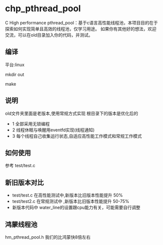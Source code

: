 # chp_pthread_pool
C High performance pthread_pool：基于c语言高性能线程池，本项目目的在于探索如何实现简单且高效的线程池，仅学习用途。
如果你有其他好的想法，欢迎交流，可以在old目录加入你的代码，并测试。

## 编译
平台:linux

mkdir out

make

## 说明
old文件夹里面是老版本,使用常规方式实现
根目录下的版本是优化后的
* 1 全部采用无锁编程
* 2 线程休眠与唤醒用eventfd实现(线程通知)
* 3 每个线程自己收集运行状态,自适应高性能工作模式和常规工作模式

## 如何使用
参考 test/test.c

## 新旧版本对比

* test/test.c  在高性能测试中,新版本比旧版本性能提升 50%
* test/test2.c 在常规测试中  ,新版本比旧版本性能提升 50-75%
* 新版本代码中 water_line的设置跟cpu能力有关，可能需要自行调整

## 鸿蒙线程池
hm_pthread_pool.h
我们的比鸿蒙快8倍左右
